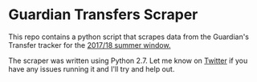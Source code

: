 # Guardian Transfers Scraper

This repo contains a python script that scrapes data from the Guardian's Transfer tracker for the [2017/18 summer window.](https://www.theguardian.com/football/ng-interactive/2017/jun/22/transfer-window-2017-every-deal-in-europes-top-five-leagues)

The scraper was written using Python 2.7. Let me know on [Twitter](http://www.twitter.com/worville) if you have any issues running it and I'll try and help out.
